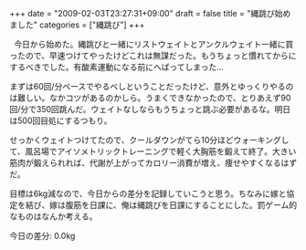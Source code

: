 +++
date = "2009-02-03T23:27:31+09:00"
draft = false
title = "縄跳び始めました"
categories = ["縄跳び"]
+++

<p>&nbsp;&nbsp;今日から始めた。縄跳びと一緒にリストウェイトとアンクルウェイト一緒に買ったので、早速つけてやったけどこれは無謀だった。もうちょっと慣れてからにするべきでした。有酸素運動になる前にへばってしまった…</p>
<p>まずは60回/分ペースでやるべしということだったけど、意外とゆっくりやるのは難しい。なかコツがあるのかしら。うまくできなかったので、とりあえず90回/分で350回跳んだ。ウェイトなしならもうちょっと跳ぶ必要があるな。明日は500回目処にするつもり。</p>
<p>せっかくウェイトつけてたので、クールダウンがてら10分ほどウォーキングして、風呂場でアイソメトリックトレーニングで軽く大胸筋を鍛えて終了。大きい筋肉が鍛えられれば、代謝が上がってカロリー消費が増え、痩せやすくなるはずだ。</p>
<p>目標は6kg減なので、今日からの差分を記録していこうと思う。ちなみに嫁と協定を結び、嫁は腹筋を日課に、俺は縄跳びを日課にすることにした。罰ゲーム的なものはなんか考える。</p>
<p>今日の差分: 0.0kg</p>
